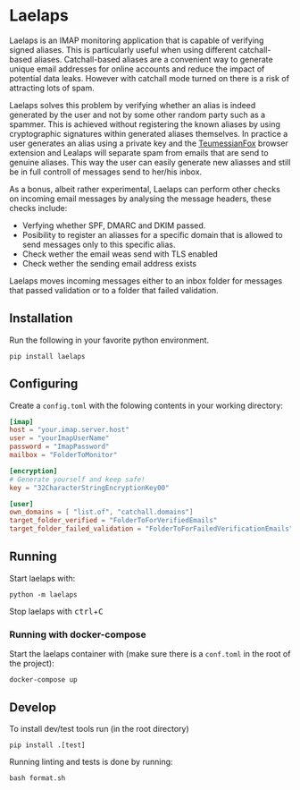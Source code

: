 <!--
SPDX-FileCopyrightText: 2022 Jan Maarten van Doorn <laelaps@vandoorn.cloud>

SPDX-License-Identifier: MPL-2.0
-->

# Laelaps
Laelaps is an IMAP monitoring application that is capable of verifying signed aliases. This is particularly useful when using different catchall-based aliases. Catchall-based aliases are a convenient way to generate unique email addresses for online accounts and reduce the impact of potential data leaks. However with catchall mode turned on there is a risk of attracting lots of spam.

Laelaps solves this problem by verifying whether an alias is indeed generated by the user and not by some other random party such as a spammer. This is achieved without registering the known aliases by using cryptographic signatures within generated aliases themselves. In practice a user generates an alias using a private key and the [TeumessianFox](https://github.com/Marmalade8478/TeumessianFox) browser extension and Lealaps will separate spam from emails that are send to genuine aliases. This way the user can easily generate new aliasses and still be in full controll of messages send to her/his inbox.

As a bonus, albeit rather experimental, Laelaps can perform other checks on incoming email messages by analysing the message headers, these checks include:

- Verfying whether SPF, DMARC and DKIM passed. 
- Posibility to register an aliasses for a specific domain that is allowed to send messages only to this specific alias.
- Check wether the email weas send with TLS enabled
- Check wether the sending email address exists

Laelaps moves incoming messages either to an inbox folder for messages that passed validation or to a folder that failed validation.

## Installation
Run the following in your favorite python environment.

```shell
pip install laelaps
```

## Configuring
Create a `config.toml` with the folowing contents in your working directory:

```toml
[imap]
host = "your.imap.server.host"
user = "yourImapUserName"
password = "ImapPassword"
mailbox = "FolderToMonitor"

[encryption]
# Generate yourself and keep safe!
key = "32CharacterStringEncryptionKey00"

[user]
own_domains = [ "list.of", "catchall.domains"]
target_folder_verified = "FolderToForVerifiedEmails"
target_folder_failed_validation = "FolderToForFailedVerificationEmails"
```

## Running
Start laelaps with:
```shell
python -m laelaps
```
Stop laelaps with
<kbd>ctrl</kbd>+<kbd>C</kbd>

### Running with docker-compose
Start the laelaps container with (make sure there is a ``conf.toml`` in the root of the project):
```shell
docker-compose up
```

## Develop
To install dev/test tools run (in the root directory)
```shell
pip install .[test]
```
Running linting and tests is done by running:
```shell
bash format.sh
```
